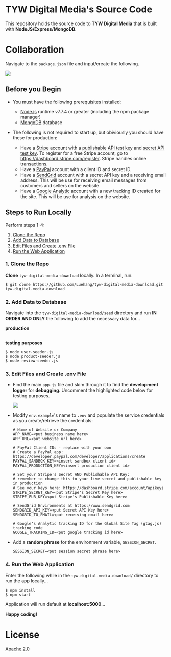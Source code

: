 # TYW Digital Media's Source Code

  This repository holds the source code to **TYW Digital Media** that is built with
  **NodeJS/Express/MongoDB**.

# Collaboration

  Navigate to the ``package.json`` file and input/create the following.

  ![](doc/source/images/collaboration-package.png)

## Before you Begin

  * You must have the following prerequisites installed:
    * [Node.js](https://nodejs.org/) runtime v7.7.4 or greater (including the npm package manager)
    * [MongoDB](https://docs.mongodb.com/v3.4/installation/) database

  * The following is not required to start up, but obiviously you should have these for production:
    * Have a [Stripe](https://stripe.com) account with a [publishable API test key](https://dashboard.stripe.com/account/apikeys) and [secret API test key](https://dashboard.stripe.com/account/apikeys).  To register for a free Stripe account, go to https://dashboard.stripe.com/register.  Stripe handles online transactions.
    * Have a [PayPal](https://developer.paypal.com/developer/applications/create) account with a client ID and secret ID.
    * Have a [SendGrid](https://sendgrid.com/) account with a secret API key and a receiving email address.  This will be use for receiving email messages from customers and sellers on the website.
    * Have a [Google Analytic](https://analytics.google.com/analytics) account with a new tracking ID created for the site.  This will be use for analysis on the website.

## Steps to Run Locally

Perform steps 1-4:

  1. [Clone the Repo](#1-clone-the-repo)
  2. [Add Data to Database](#2-add-data-to-database)
  3. [Edit Files and Create .env File](#3-edit-files-and-create-env-file)
  4. [Run the Web Application](#4-run-the-web-application)

### 1. Clone the Repo

  **Clone** ``tyw-digital-media-download`` locally. In a terminal, run:

  `$ git clone https://github.com/Luehang/tyw-digital-media-download.git tyw-digital-media-download`

### 2. Add Data to Database

  Navigate into the ``tyw-digital-media-download/seed`` directory and run **IN ORDER AND ONLY** the following to add the necessary data for...

  **production**
  ```
  
  ```

  **testing purposes**
  ```
  $ node user-seeder.js
  $ node product-seeder.js
  $ node review-seeder.js
  ```

### 3. Edit Files and Create .env File

  * Find the main ``app.js`` file and skim through it to find the **development logger** for **debugging**.  Uncomment the highlighted code below for testing purposes.

    ![](doc/source/images/dev-logger.png)

  * Modify ``env.example``'s name to ``.env`` and populate the service
  credentials as you create/retrieve the credentials:

    ```
    # Name of Website or Company
    APP_NAME=<put business name here>
    APP_URL=<put website url here>

    # PayPal Client IDs - replace with your own
    # Create a PayPal app: https://developer.paypal.com/developer/applications/create
    PAYPAL_SANDBOX_KEY=<insert sandbox client id>
    PAYPAL_PRODUCTION_KEY=<insert production client id>

    # Set your Stripe's Secret AND Publishable API Key: 
    # remember to change this to your live secret and publishable key in production
    # See your keys here: https://dashboard.stripe.com/account/apikeys
    STRIPE_SECRET_KEY=<put Stripe's Secret Key here>
    STRIPE_PUB_KEY=<put Stripe's Publishable Key here>

    # SendGrid Environments at https://www.sendgrid.com
    SENDGRID_API_KEY=<put Secret API Key here>
    SENDGRID_TO_EMAIL=<put receiving email here>

    # Google's Analytic tracking ID for the Global Site Tag (gtag.js) tracking code
    GOOGLE_TRACKING_ID=<put google tracking id here>
    ```

  * Add a **random phrase** for the environment variable, ``SESSION_SECRET``.

    ```
    SESSION_SECRET=<put session secret phrase here>
    ```

### 4. Run the Web Application

  Enter the following while in the ``tyw-digital-media-download/`` directory to run the app locally...

  ```
  $ npm install
  $ npm start
  ```

  Application will run default at **localhost:5000**...

  **Happy coding!**

# License

  [Apache 2.0](LICENSE)


